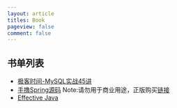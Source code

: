 ```yaml
---
layout: article
titles: Book
pageview: false
comment: false
---
```

## 书单列表

+ [极客时间-MySQL实战45讲](./2021/11/16/mysql45.html)
+ [手撸Spring源码](https://wizard4wu.github.io/document/spring/%E6%89%8B%E6%92%B8%20Spring.pdf)
Note:请勿用于商业用途，正版购买[链接](https://download.csdn.net/download/Yao__Shun__Yu/21009038)
+ [Effective Java](https://wizardforcel.gitbooks.io/effective-java-3rd-chinese/content/)
